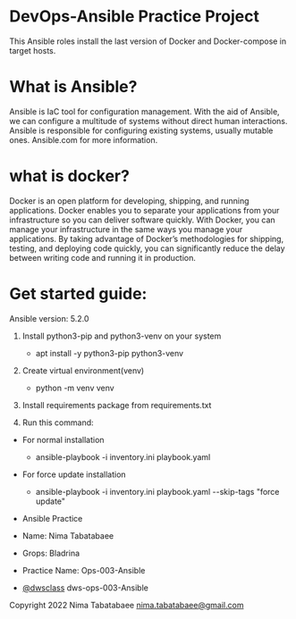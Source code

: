 # DevOps-Ansible Practice Project

This Ansible roles install the last version of Docker and Docker-compose in target hosts.

  # What is Ansible?

Ansible is IaC tool for configuration management. With the aid of Ansible, we can configure a multitude of systems without direct human interactions.
Ansible is responsible for configuring existing systems, usually mutable ones.
Ansible.com for more information.

  # what is docker?
 
Docker is an open platform for developing, shipping, and running applications. Docker enables you to separate your applications from your infrastructure so you can deliver software quickly. With Docker, you can manage your infrastructure in the same ways you manage your applications. By taking advantage of Docker’s methodologies for shipping, testing, and deploying code quickly, you can significantly reduce the delay between writing code and running it in production.

  # Get started guide:

Ansible version: 5.2.0

1) Install python3-pip and python3-venv on your system
     - apt install -y python3-pip python3-venv
     
2) Create virtual environment(venv)
    - python -m venv venv
    
3) Install requirements package from requirements.txt

4) Run this command:
  - For normal installation
    - ansible-playbook -i inventory.ini playbook.yaml
    
  - For force update installation
    - ansible-playbook -i inventory.ini playbook.yaml --skip-tags "force update"
    
    
- Ansible Practice
- Name: Nima Tabatabaee
- Grops: Bladrina
- Practice Name: Ops-003-Ansible
- [@dwsclass](https://github.com/dwsclass) dws-ops-003-Ansible


Copyright 2022 Nima Tabatabaee <nima.tabatabaee@gmail.com>


